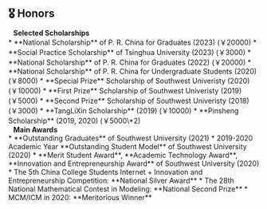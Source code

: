 <h1 id="honors"></h1>

<h2 style="margin: 60px 0px 10px;">🎖 Honors</h2>

<h4 style="margin:0 10px 0;">Selected Scholarships</h4>
* **National Scholarship** of P. R. China for Graduates (2023) (￥20000)
* **Social Practice Scholarship** of Tsinghua University (2023) (￥3000)
* **National Scholarship** of P. R. China for Graduates (2022) (￥20000)
* **National Scholarship** of P. R. China for Undergraduate Students (2020) (￥8000)
* **Special Prize** Scholarship of Southwest Univeristy (2020) (￥10000)
* **First Prize** Scholarship of Southwest Univeristy (2019) (￥5000)
* **Second Prize** Scholarship of Southwest Univeristy (2018) (￥3000)
* **TangLiXin Scholarship** (2019) (￥10000)
* **Pinsheng Scholarship** (2019, 2020) (￥5000\*2)

<h4 style="margin:0 10px 0;">Main Awards</h4>
* **Outstanding Graduates** of Southwest University (2021)
* 2019-2020 Academic Year **Outstanding Student Model** of Southwest University (2020)
* **Merit Student Award**, **Academic Technology Award**, **Innovation and Entrepreneurship Award** of Southwest University (2020)
* The 5th China College Students Internet + Innovation and Entrepreneurship Competition: **National Silver Award**
* The 28th National Mathematical Contest in Modeling: **National Second Prize**
* MCM/ICM in 2020: **Meritorious Winner**
